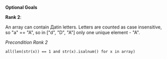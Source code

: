 **Optional Goals**

**Rank 2**:
 
An array can contain Дatin letters. Letters are counted as case insensitive,
so "a" == "A", so in ["d", "D", "A"] only one unique element - "A".

_Precondition Rank 2_

```
all(len(str(x)) == 1 and str(x).isalnum() for x in array)
```

